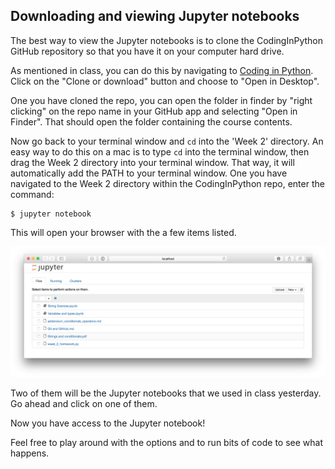 ## Downloading and viewing Jupyter notebooks

The best way to view the Jupyter notebooks is to clone the CodingInPython GitHub repository so that you have it on your computer hard drive.

As mentioned in class, you can do this by navigating to [Coding in Python](https://github.com/SmithsonianWorkshops/CodingInPython). Click on the "Clone or download" button and choose to "Open in Desktop".

One you have cloned the repo, you can open the folder in finder by "right clicking" on the repo name in your GitHub app and selecting "Open in Finder". That should open the folder containing the course contents.

Now go back to your terminal window and `cd` into the 'Week 2' directory. An easy way to do this on a mac is to type `cd` into the terminal window, then drag the Week 2 directory into your terminal window. That way, it will automatically add the PATH to your terminal window. One you have navigated to the Week 2 directory within the CodingInPython repo, enter the command:

```
$ jupyter notebook
```

This will open your browser with the a few items listed.

![Jupyter Files](images/jupyter_files.png)

Two of them will be the Jupyter notebooks that we used in class yesterday. Go ahead and click on one of them. 

Now you have access to the Jupyter notebook!

Feel free to play around with the options and to run bits of code to see what happens.

